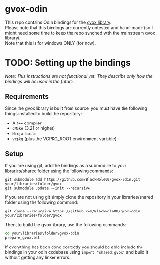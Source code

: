 # gvox-odin

This repo contains Odin bindings for the [gvox library](https://github.com/GabeRundlett/gvox).  
Please note that this bindings are currently untested and hand-made (so I might need some time to keep the repo synched
with the mainstream gvox library).  
Note that this is for windows ONLY (for now).

# TODO: Setting up the bindings
*Note: This instructions are not functional yet. They describe only how the bindings will be used in the future.*
## Requirements
Since the gvox library is built from source, you must have the following things installed to build the repository:
- A `C++` compiler
- `CMake` (3.21 or higher)
- `Ninja build`
- `vcpkg` (plus the VCPKG_ROOT environment variable)

## Setup
If you are using git, add the bindings as a submodule to your libraries/shared folder using the following commands:
```
git submodule add https://github.com/BlackHole00/gvox-odin.git your/libraries/folder/gvox
git submodule update --init --recursive
```
If you are not using git simply clone the repository in your libraries/shared folder using the following command:
```
git clone --recursive https://github.com/BlackHole00/gvox-odin your/libraries/folder/gvox
```
Then, to build the gvox library, use the following commands:
```cmd
cd your\libraries\folder\gvox-odin
prepare_gvox.bat
```
If everything has been done correctly you should be able include the bindings in your odin codebase using `import "shared:gvox"` and build it without getting any linker errors.